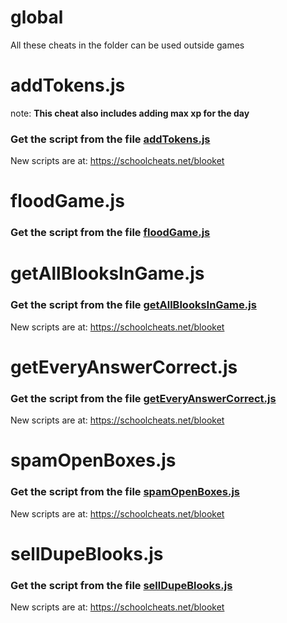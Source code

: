 # global

All these cheats in the folder can be used outside games

# addTokens.js

note: **This cheat also includes adding max xp for the day**

### Get the script from the file [addTokens.js](https://raw.githubusercontent.com/glixzzy/blooket-hack/main/global/addTokens.js)

New scripts are at:
https://schoolcheats.net/blooket

# floodGame.js

### Get the script from the file [floodGame.js](https://raw.githubusercontent.com/glixzzy/blooket-hack/main/global/floodGame.js)

# getAllBlooksInGame.js

### Get the script from the file [getAllBlooksInGame.js](https://raw.githubusercontent.com/glixzzy/blooket-hack/main/global/getAllBlooksInGame.js)

New scripts are at:
https://schoolcheats.net/blooket

# getEveryAnswerCorrect.js

### Get the script from the file [getEveryAnswerCorrect.js](https://raw.githubusercontent.com/glixzzy/blooket-hack/main/global/getEveryAnswerCorrect.js)

New scripts are at:
https://schoolcheats.net/blooket

# spamOpenBoxes.js

### Get the script from the file [spamOpenBoxes.js](https://raw.githubusercontent.com/glixzzy/blooket-hack/main/global/spamOpenBoxes.js)

New scripts are at:
https://schoolcheats.net/blooket

# sellDupeBlooks.js

### Get the script from the file [sellDupeBlooks.js](https://raw.githubusercontent.com/glixzzy/blooket-hack/main/global/sellDupeBlooks.js)

New scripts are at:
https://schoolcheats.net/blooket
